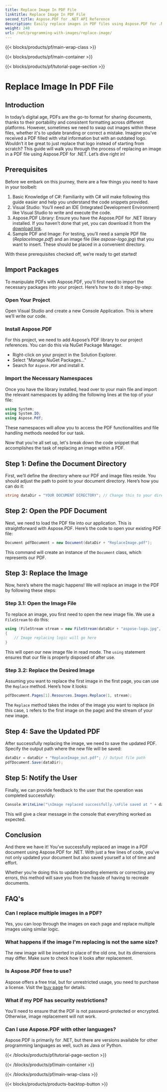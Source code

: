 ```yaml
---
title: Replace Image In PDF File
linktitle: Replace Image In PDF File
second_title: Aspose.PDF for .NET API Reference
description: Easily replace images in PDF files using Aspose.PDF for .NET. Follow this guide for step-by-step instructions and enhance your PDF management skills.
weight: 240
url: /net/programming-with-images/replace-image/
---
```


{{< blocks/products/pf/main-wrap-class >}}

{{< blocks/products/pf/main-container >}}

{{< blocks/products/pf/tutorial-page-section >}}

# Replace Image In PDF File

## Introduction

In today’s digital age, PDFs are the go-to format for sharing documents, thanks to their portability and consistent formatting across different platforms. However, sometimes we need to swap out images within these files, whether it's to update branding or correct a mistake. Imagine you’ve received a PDF filled with vital information but with an outdated logo. Wouldn’t it be great to just replace that logo instead of starting from scratch? This guide will walk you through the process of replacing an image in a PDF file using Aspose.PDF for .NET. Let’s dive right in!

## Prerequisites

Before we embark on this journey, there are a few things you need to have in your toolbelt:

1. Basic Knowledge of C#: Familiarity with C# will make following this guide easier and help you understand the code snippets provided.
2. Visual Studio: You’ll need an IDE (Integrated Development Environment) like Visual Studio to write and execute the code.
3. Aspose.PDF Library: Ensure you have the Aspose.PDF for .NET library installed. If you haven’t done that yet, you can download it from the [download link](https://releases.aspose.com/pdf/net/).
4. Sample PDF and Image: For testing, you’ll need a sample PDF file (*ReplaceImage.pdf*) and an image file (like *aspose-logo.jpg*) that you want to insert. These should be placed in a convenient directory.

With these prerequisites checked off, we’re ready to get started! 

## Import Packages

To manipulate PDFs with Aspose.PDF, you'll first need to import the necessary packages into your project. Here’s how to do it step-by-step:

### Open Your Project

Open Visual Studio and create a new Console Application. This is where we’ll write our code.

### Install Aspose.PDF

For this project, we need to add Aspose’s PDF library to our project references. You can do this via NuGet Package Manager. 

- Right-click on your project in the Solution Explorer.
- Select "Manage NuGet Packages..."
- Search for `Aspose.PDF` and install it.

### Import the Necessary Namespaces 

Once you have the library installed, head over to your main file and import the relevant namespaces by adding the following lines at the top of your file:

```csharp
using System;
using System.IO;
using Aspose.Pdf;
```

These namespaces will allow you to access the PDF functionalities and file handling methods needed for our task.

Now that you’re all set up, let's break down the code snippet that accomplishes the task of replacing an image within a PDF. 

## Step 1: Define the Document Directory

First, we’ll define the directory where our PDF and image files reside. You should adjust the path to point to your document directory. Here’s how you can do it:

```csharp
string dataDir = "YOUR DOCUMENT DIRECTORY"; // Change this to your directory
```

## Step 2: Open the PDF Document

Next, we need to load the PDF file into our application. This is straightforward with Aspose.PDF. Here’s the code to open your existing PDF file:

```csharp
Document pdfDocument = new Document(dataDir + "ReplaceImage.pdf");
```

This command will create an instance of the `Document` class, which represents our PDF.

## Step 3: Replace the Image

Now, here’s where the magic happens! We will replace an image in the PDF by following these steps:

### Step 3.1: Open the Image File

To replace an image, you first need to open the new image file. We use a `FileStream` to do this:

```csharp
using (FileStream stream = new FileStream(dataDir + "aspose-logo.jpg", FileMode.Open))
{
    // Image replacing logic will go here
}
```

This will open our new image file in read mode. The `using` statement ensures that our file is properly disposed of after use.

### Step 3.2: Replace the Desired Image

Assuming you want to replace the first image in the first page, you can use the `Replace` method. Here’s how it looks:

```csharp
pdfDocument.Pages[1].Resources.Images.Replace(1, stream);
```

The `Replace` method takes the index of the image you want to replace (in this case, `1` refers to the first image on the page) and the stream of your new image.

## Step 4: Save the Updated PDF

After successfully replacing the image, we need to save the updated PDF. Specify the output path where the new file will be saved:

```csharp
dataDir = dataDir + "ReplaceImage_out.pdf"; // Output file path
pdfDocument.Save(dataDir);
```

## Step 5: Notify the User

Finally, we can provide feedback to the user that the operation was completed successfully:

```csharp
Console.WriteLine("\nImage replaced successfully.\nFile saved at " + dataDir);
```

This will give a clear message in the console that everything worked as expected.

## Conclusion

And there we have it! You’ve successfully replaced an image in a PDF document using Aspose.PDF for .NET. With just a few lines of code, you've not only updated your document but also saved yourself a lot of time and effort. 

Whether you’re doing this to update branding elements or correcting any errors, this method will save you from the hassle of having to recreate documents.

## FAQ's

### Can I replace multiple images in a PDF?
Yes, you can loop through the images on each page and replace multiple images using similar logic.

### What happens if the image I'm replacing is not the same size?
The new image will be inserted in place of the old one, but its dimensions may differ. Make sure to check how it looks after replacement.

### Is Aspose.PDF free to use?
Aspose offers a free trial, but for unrestricted usage, you need to purchase a license. Visit the [buy page](https://purchase.aspose.com/buy) for details.

### What if my PDF has security restrictions?
You’ll need to ensure that the PDF is not password-protected or encrypted. Otherwise, image replacement will not work.

### Can I use Aspose.PDF with other languages?
Aspose.PDF is primarily for .NET, but there are versions available for other programming languages as well, such as Java or Python.

{{< /blocks/products/pf/tutorial-page-section >}}

{{< /blocks/products/pf/main-container >}}

{{< /blocks/products/pf/main-wrap-class >}}

{{< blocks/products/products-backtop-button >}}
